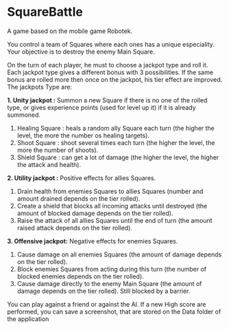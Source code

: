 # SquareBattle
A game based on the mobile game Robotek.

You control a team of Squares where each ones has a unique especiality. Your objective is to destroy the enemy Main Square.

On the turn of each player, he must to choose a jackpot type and roll it. Each jackpot type gives a different bonus with 3 possibilities. If the same bonus are rolled more then once on the jackpot, his tier effect are improved. The jackpots Type are:

<b>1. Unity jackpot :</b> Summon a new Square if there is no one of the rolled type, or gives experience points (used for level up it) if it is already summoned.
  
  1. Healing Square : heals a random ally Square each turn (the higher the level, the more the number os healing targets).
  2. Shoot Square : shoot several times each turn (the higher the level, the more the number of shoots).
  3. Shield Square : can get a lot of damage (the higher the level, the higher the attack and health).
  
<b>2. Utility jackpot :</b> Positive effects for allies Squares. 
  
  1. Drain health from enemies Squares to allies Squares (number and amount drained depends on the tier rolled).
  2. Create a shield that blocks all incoming attacks until destroyed (the amount of blocked damage depends on the tier rolled).
  3. Raise the attack of all allies Squares until the end of turn (the amount raised attack depends on the tier rolled).
  
<b>3. Offensive jackpot:</b> Negative effects for enemies Squares.

  1. Cause damage on all enemies Squares (the amount of damage depends on the tier rolled).
  2. Block enemies Squares from acting during this turn (the number of blocked enemies depends on the tier rolled).
  3. Cause damage directly to the enemy Main Square (the amount of damage depends on the tier rolled). Still blocked by a barrier.
  
  
  You can play against a friend or against the AI. If a new High score are performed, you can save a screenshot, that are stored on the Data folder of the application
